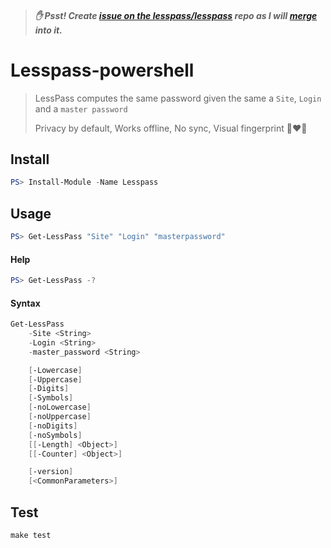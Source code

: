 > ##### ✋ Psst! Create [issue on the lesspass/lesspass](https://github.com/lesspass/lesspass/issues/new) repo as I will [merge](https://github.com/lesspass/lesspass/issues/407) into it.
 
# Lesspass-powershell

> LessPass computes the same password given the same a `Site`, `Login` and a `master password`
>
> Privacy by default, Works offline, No sync, Visual fingerprint :closed_lock_with_key::heart::eyes:

## Install

```powershell
PS> Install-Module -Name Lesspass
```

## Usage

```powershell
PS> Get-LessPass "Site" "Login" "masterpassword"
```

#### Help

```powershell
PS> Get-LessPass -?
```

#### Syntax

```powershell
Get-LessPass
    -Site <String>
    -Login <String>
    -master_password <String>

    [-Lowercase]
    [-Uppercase]
    [-Digits]
    [-Symbols]
    [-noLowercase]
    [-noUppercase]
    [-noDigits]
    [-noSymbols]
    [[-Length] <Object>]
    [[-Counter] <Object>]

    [-version]
    [<CommonParameters>]
```

## Test

```make
make test
```